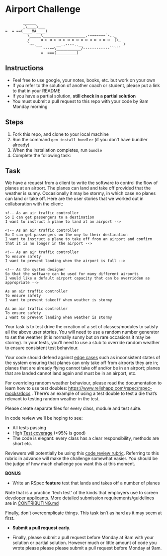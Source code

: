 # Airport Challenge

``````
        ______
        _\____\___
=  = ==(____MA____)
          \_____\___________________,-~~~~~~~`-.._
          /     o o o o o o o o o o o o o o o o  |\_
          `~-.__       __..----..__                  )
                `---~~\___________/------------`````
                =  ===(_________)

``````

## Instructions

- Feel free to use google, your notes, books, etc. but work on your own
- If you refer to the solution of another coach or student, please put a link to that in your README
- If you have a partial solution, **still check in a partial solution**
- You must submit a pull request to this repo with your code by 9am Monday morning

## Steps

1. Fork this repo, and clone to your local machine
2. Run the command `gem install bundler` (if you don't have bundler already)
3. When the installation completes, run `bundle`
4. Complete the following task:

## Task

We have a request from a client to write the software to control the flow of planes at an airport. The planes can land and take off provided that the weather is sunny. Occasionally it may be stormy, in which case no planes can land or take off. Here are the user stories that we worked out in collaboration with the client:

```
<!-- As an air traffic controller
So I can get passengers to a destination
I want to instruct a plane to land at an airport -->

<!-- As an air traffic controller
So I can get passengers on the way to their destination
I want to instruct a plane to take off from an airport and confirm that it is no longer in the airport -->

<!-- As an air traffic controller
To ensure safety
I want to prevent landing when the airport is full -->

<!-- As the system designer
So that the software can be used for many different airports
I would like a default airport capacity that can be overridden as appropriate -->

As an air traffic controller
To ensure safety
I want to prevent takeoff when weather is stormy

As an air traffic controller
To ensure safety
I want to prevent landing when weather is stormy
```

Your task is to test drive the creation of a set of classes/modules to satisfy all the above user stories. You will need to use a random number generator to set the weather (it is normally sunny but on rare occasions it may be stormy). In your tests, you'll need to use a stub to override random weather to ensure consistent test behaviour.

Your code should defend against [edge cases](http://programmers.stackexchange.com/questions/125587/what-are-the-difference-between-an-edge-case-a-corner-case-a-base-case-and-a-b) such as inconsistent states of the system ensuring that planes can only take off from airports they are in; planes that are already flying cannot take off and/or be in an airport; planes that are landed cannot land again and must be in an airport, etc.

For overriding random weather behaviour, please read the documentation to learn how to use test doubles: https://www.relishapp.com/rspec/rspec-mocks/docs . There’s an example of using a test double to test a die that’s relevant to testing random weather in the test.

Please create separate files for every class, module and test suite.

In code review we'll be hoping to see:

- All tests passing
- High [Test coverage](https://github.com/makersacademy/course/blob/main/pills/test_coverage.md) (>95% is good)
- The code is elegant: every class has a clear responsibility, methods are short etc.

Reviewers will potentially be using this [code review rubric](docs/review.md). Referring to this rubric in advance will make the challenge somewhat easier. You should be the judge of how much challenge you want this at this moment.

**BONUS**

- Write an RSpec **feature** test that lands and takes off a number of planes

Note that is a practice 'tech test' of the kinds that employers use to screen developer applicants. More detailed submission requirements/guidelines are in [CONTRIBUTING.md](CONTRIBUTING.md)

Finally, don’t overcomplicate things. This task isn’t as hard as it may seem at first.

- **Submit a pull request early.**

- Finally, please submit a pull request before Monday at 9am with your solution or partial solution. However much or little amount of code you wrote please please please submit a pull request before Monday at 9am.
